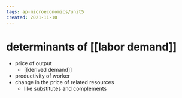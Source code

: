 ```yaml
---
tags: ap-microeconomics/unit5 
created: 2021-11-10
---
```


# determinants of [[labor demand]]

- price of output
	- [[derived demand]]
- productivity of worker
- change in the price of related resources
	- like substitutes and complements 
